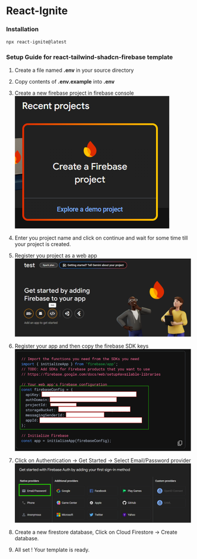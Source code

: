 # React-Ignite

### Installation
``` bash
npx react-ignite@latest
```

### Setup Guide for react-tailwind-shadcn-firebase template

1) Create a file named **.env** in your source directory

2) Copy contents of **.env.example** into **.env**

3) Create a new firebase project in firebase console
    ![new project](https://raw.githubusercontent.com/subhashvadrevu/react-ignite/main/images/newProject.png)

4) Enter you project name and click on continue and wait for some time till your project is created. 

5) Register you project as a web app
    ![web app](https://raw.githubusercontent.com/subhashvadrevu/react-ignite/main/images/webApp.png)

6) Register your app and then copy the firebase SDK keys
    ![config](https://raw.githubusercontent.com/subhashvadrevu/react-ignite/main/images/config.png)

4) Click on Authentication -> Get Started -> Select Email/Password provider
    ![email](https://raw.githubusercontent.com/subhashvadrevu/react-ignite/main/images/email.png)

5) Create a new firestore database, Click on Cloud Firestore -> Create database.

6) All set ! Your template is ready. 
